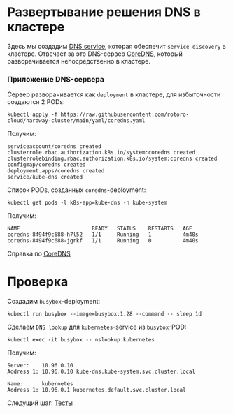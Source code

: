 # Развертывание решения DNS в кластере

Здесь мы создадим [DNS service](https://kubernetes.io/docs/concepts/services-networking/dns-pod-service/), которая обеспечит `service discovery` в кластере. Отвечает за это DNS-сервер [CoreDNS](https://coredns.io/), который разворачивается непосредственно в кластере.

### Приложение DNS-сервера

Сервер разворачивается как `deployment` в кластере, для избыточности создаются 2 PODs:

```
kubectl apply -f https://raw.githubusercontent.com/rotoro-cloud/hardway-cluster/main/yaml/coredns.yaml
```

Получим:

```
serviceaccount/coredns created
clusterrole.rbac.authorization.k8s.io/system:coredns created
clusterrolebinding.rbac.authorization.k8s.io/system:coredns created
configmap/coredns created
deployment.apps/coredns created
service/kube-dns created
```

Список PODs, созданных `coredns`-deployment:

```
kubectl get pods -l k8s-app=kube-dns -n kube-system
```

Получим:

```
NAME                       READY   STATUS    RESTARTS   AGE
coredns-8494f9c688-h7l52   1/1     Running   1          4m40s
coredns-8494f9c688-jgrkf   1/1     Running   0          4m40s
```

Справка по [CoreDNS](https://kubernetes.io/docs/tasks/administer-cluster/coredns/#installing-coredns)

# Проверка

Создадим `busybox`-deployment:

```
kubectl run busybox --image=busybox:1.28 --command -- sleep 1d
```

Сделаем `DNS lookup` для `kubernetes`-service из `busybox`-POD:

```
kubectl exec -it busybox -- nslookup kubernetes
```

Получим:

```
Server:    10.96.0.10
Address 1: 10.96.0.10 kube-dns.kube-system.svc.cluster.local

Name:      kubernetes
Address 1: 10.96.0.1 kubernetes.default.svc.cluster.local
```
Следущий шаг: [Тесты](https://github.com/rotoro-cloud/hardway-cluster/blob/main/steps/12-Tests.md)
